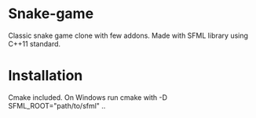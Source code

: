 # Snake-game
Classic snake game clone with few addons. Made with SFML library using C++11 standard. 

# Installation
Cmake included. On Windows run cmake with -D SFML_ROOT="path/to/sfml" .. 